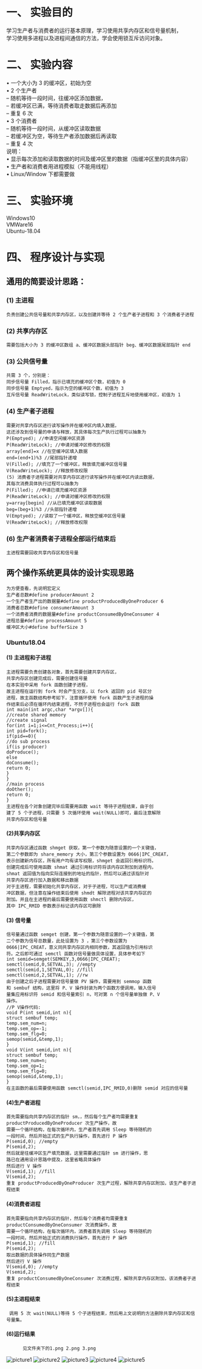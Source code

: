 # 一、 实验目的
学习生产者与消费者的运行基本原理，学习使用共享内存区和信号量机制，\
学习使用多进程以及进程间通信的方法，学会使用锁互斥访问对象。
# 二、 实验内容
• 一个大小为 3 的缓冲区，初始为空\
• 2 个生产者\
– 随机等待一段时间，往缓冲区添加数据，\
– 若缓冲区已满，等待消费者取走数据后再添加\
– 重复 6 次\
• 3 个消费者\
– 随机等待一段时间，从缓冲区读取数据\
– 若缓冲区为空，等待生产者添加数据后再读取\
– 重复 4 次\
说明：\
• 显示每次添加和读取数据的时间及缓冲区里的数据（指缓冲区里的具体内容）\
• 生产者和消费者用进程模拟（不能用线程）\
• Linux/Window 下都需要做
# 三、 实验环境
Windows10\
VMWare16\
Ubuntu-18.04
# 四、 程序设计与实现
## 通用的简要设计思路：
### (1) 主进程
    负责创建公共信号量和共享内存区，以及创建并等待 2 个生产者子进程和 3 个消费者子进程
### (2) 共享内存区
    需要包括大小为 3 的缓冲区数组 a、缓冲区数据头部指针 beg、缓冲区数据尾部指针 end
### (3) 公共信号量
    共需 3 个，分别是：
    同步信号量 Filled，指示已填充的缓冲区个数，初值为 0
    同步信号量 Emptyed，指示为空的缓冲区个数，初值为 3
    互斥信号量 ReadWriteLock，类似读写锁，控制子进程互斥地使用缓冲区，初值为 1
### (4) 生产者子进程
    需要对共享内存区进行读写操作并在缓冲区内填入数据，
    这还涉及到信号量的申请与释放，其具体每次生产执行过程可以抽象为
    P(Emptyed); //申请空闲缓冲区资源
    P(ReadWriteLock); //申请对缓冲区修改的权限
    array[end]=x //在空缓冲区填入数据
    end=(end+1)%3 //尾部指针递增
    V(Filled); //填充了一个缓冲区，释放填充缓冲区信号量
    V(ReadWriteLock); //释放修改权限
    (5) 消费者子进程需要对共享内存区进行读写操作并在缓冲区内读出数据，
    其每次消费具体执行过程可以抽象为
    P(Filled); //申请已填充缓冲区资源
    P(ReadWriteLock); //申请对缓冲区修改的权限
    y=array[begin] //从已填充缓冲区读取数据
    beg=(beg+1)%3 //头部指针递增
    V(Emptyed); //读取了一个缓冲区，释放空缓冲区信号量
    V(ReadWriteLock); //释放修改权限
### (6) 生产者消费者子进程全部运行结束后
    主进程需要回收共享内存区和信号量
## 两个操作系统更具体的设计实现思路
    为方便查看，先说明宏定义
    生产者总数#define producerAmount 2  
    一个生产者生产出的数据量#define productProducedByOneProducer 6
    消费者总数#define consumerAmount 3
    一个消费者消费的数据量#define productConsumedByOneConsumer 4
    进程总量#define processAmount 5
    缓冲区大小#define bufferSize 3
### Ubuntu18.04

#### (1) 主进程和子进程
    主进程需要负责创建各对象，首先需要创建共享内存区，
    共享内存区创建完成后，需要创建信号量
    在本实验中采用 fork 函数创建子进程，
    故主进程在运行到 fork 时会产生分支，以 fork 返回的 pid 号区分
    进程，故主函数结构参考如下，注意循环使用 fork 函数产生子进程的操
    作结束后必须在循环内结束进程，不然子进程也会运行 fork 函数
    int main(int argc,char *argv[]){
    //create shared memory
    //create signal
    for(int i=1;i<=Cnt_Process;i++){
    int pid=fork();
    if(pid==0){
    //do sub process
    if(is producer)
    doProduce();
    else
    doConsume();
    return 0;
    }
    }
    //main process
    doOther();
    return 0;
    }
    主进程在各个对象创建完毕后需要用函数 wait 等待子进程结束，由于创
    建了 5 个子进程，只需要 5 次循环使用 wait(NULL)即可，最后注意解除
    共享内存区和信号量
#### (2)共享内存区
    共享内存区通过函数 shmget 获取，第一个参数为随意设置的一个关键值，
    第二个参数即为 share_memory 大小，第三个参数设置为 0666|IPC_CREAT，
    表示创建新内存区，所有用户均有读写权限，shmget 会返回引用标识符。
    创建完成后可使用函数 shmat 通过引用标识符将该内存区附加到进程内，
    shmat 返回值为指向实际连接到的地址的指针，然后可以通过该指针对
    共享内存区进行加入数据和移出数据
    对于主进程，需要初始化共享内存区，对于子进程，可以生产或消费缓
    冲区数据，但注意在操作结束后使用 shmdt 解除进程对该共享内存区的
    附加。并且在主进程的最后需要使用函数 shmctl 删除内存区，
    其中 IPC_RMID 参数表示标记该内存区可删除
#### (3) 信号量
    信号量通过函数 semget 创建，第一个参数为随意设置的一个关键值，第 
    二个参数为信号总数量，此处设置为 3 ，第三个参数设置为
    0666|IPC_CREAT，意义同共享内存区内相同参数，其返回值为引用标识
    符。之后即可通过 semctl 函数对信号量做具体设置，具体参考如下
    int semid=semget(SEMKEY,3,0666|IPC_CREAT);
    semctl(semid,0,SETVAL,3); //empty
    semctl(semid,1,SETVAL,0); //fill
    semctl(semid,2,SETVAL,1); //rw
    由于创建之后子进程需要对信号量做 PV 操作，需要用到 semmop 函数
    和 sembuf 结构，这里将 P、V 操作封装为两个函数方便调用，输入信号
    量集应用标识符 semid 和信号量索引 n，可对第 n 个信号量单独做 P、V 
    操作。
    //P V操作代码:
    void P(int semid,int n){
    struct sembuf temp;
    temp.sem_num=n;
    temp.sem_op=-1;
    temp.sem_flg=0;
    semop(semid,&temp,1);
    }
    void V(int semid,int n){
    struct sembuf temp;
    temp.sem_num=n;
    temp.sem_op=1;
    temp.sem_flg=0;
    semop(semid,&temp,1);
    }
    在主函数的最后需要使用函数 semctl(semid,IPC_RMID,0)删除 semid 对应的信号量
#### (4)生产者进程
    首先需要指向共享内存区的指针 sm，，然后每个生产者均需要重复 productProducedByOneProducer 次生产操作，故
    需要一个循环结构，在每次循环内，生产者首先调用 Sleep 等待随机的
    一段时间，然后开始正式的生产执行操作，首先进行 P 操作
    P(semid,0); //empty
    P(semid,2);
    然后就是往缓冲区生产填充数据，这里需要通过指针 sm 进行操作，思
    路已在通用设计思路中提及，这里省略具体操作
    然后进行 V 操作
    V(semid,1); //fill
    V(semid,2); 
    重复 productProducedByOneProducer 次生产过程，解除共享内存区附加，该生产者子进程结束
#### (4)消费者进程
    首先需要指向共享内存区的指针，然后每个消费者均需要重复 productConsumedByOneConsumer 次消费操作，故
    需要一个循环结构，在每次循环内，消费者首先调用 Sleep 等待随机的
    一段时间，然后开始正式的消费执行操作，首先进行 P 操作
    P(semid,1); //fill
    P(semid,2); 
    取出数据的具体操作同生产数据
    然后进行 V 操作
    V(semid,0); //empty
    V(semid,2); 
    重复 productConsumedByOneConsumer 次消费过程，解除共享内存区附加，该消费者子进程结束
#### (5)主进程结束
     调用 5 次 wait(NULL)等待 5 个子进程结束，然后用上文说明的方法删除共享内存区和信号量集。
#### (6)运行结果
          见文件夹下的1.png 2.png 3.png
![picture1](./1.png)
![picture2](./2.png)
![picture3](./3.png)
![picture4](./shareMemory1.png)
![picture5](./shareMemory2.png)







